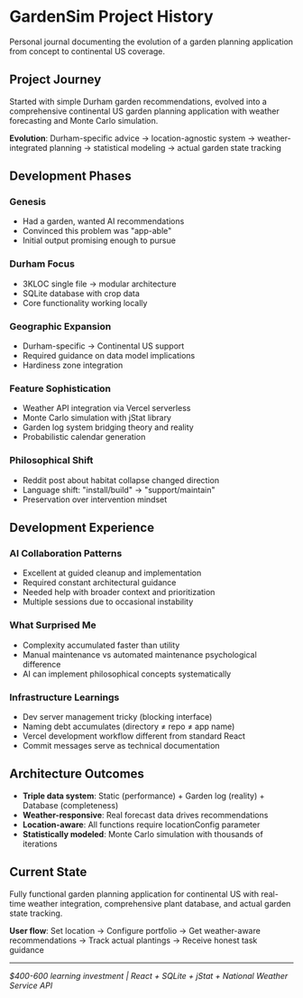 # GardenSim Project History

Personal journal documenting the evolution of a garden planning application from concept to continental US coverage.

## Project Journey
Started with simple Durham garden recommendations, evolved into a comprehensive continental US garden planning application with weather forecasting and Monte Carlo simulation.

**Evolution**: Durham-specific advice → location-agnostic system → weather-integrated planning → statistical modeling → actual garden state tracking

## Development Phases

### Genesis
- Had a garden, wanted AI recommendations
- Convinced this problem was "app-able" 
- Initial output promising enough to pursue

### Durham Focus  
- 3KLOC single file → modular architecture
- SQLite database with crop data
- Core functionality working locally

### Geographic Expansion
- Durham-specific → Continental US support
- Required guidance on data model implications
- Hardiness zone integration

### Feature Sophistication
- Weather API integration via Vercel serverless
- Monte Carlo simulation with jStat library
- Garden log system bridging theory and reality
- Probabilistic calendar generation

### Philosophical Shift
- Reddit post about habitat collapse changed direction
- Language shift: "install/build" → "support/maintain"
- Preservation over intervention mindset

## Development Experience

### AI Collaboration Patterns
- Excellent at guided cleanup and implementation
- Required constant architectural guidance
- Needed help with broader context and prioritization
- Multiple sessions due to occasional instability

### What Surprised Me
- Complexity accumulated faster than utility
- Manual maintenance vs automated maintenance psychological difference
- AI can implement philosophical concepts systematically

### Infrastructure Learnings
- Dev server management tricky (blocking interface)
- Naming debt accumulates (directory ≠ repo ≠ app name)
- Vercel development workflow different from standard React
- Commit messages serve as technical documentation

## Architecture Outcomes
- **Triple data system**: Static (performance) + Garden log (reality) + Database (completeness) 
- **Weather-responsive**: Real forecast data drives recommendations
- **Location-aware**: All functions require locationConfig parameter
- **Statistically modeled**: Monte Carlo simulation with thousands of iterations

## Current State
Fully functional garden planning application for continental US with real-time weather integration, comprehensive plant database, and actual garden state tracking.

**User flow**: Set location → Configure portfolio → Get weather-aware recommendations → Track actual plantings → Receive honest task guidance

---

*$400-600 learning investment | React + SQLite + jStat + National Weather Service API*